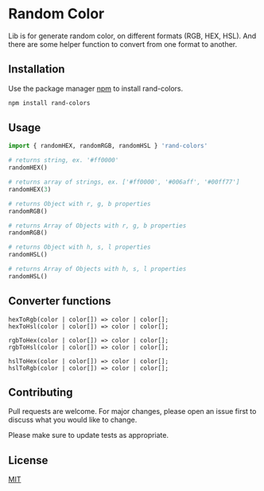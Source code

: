 # Random Color

Lib is for generate random color, on different formats (RGB, HEX, HSL).
And there are some helper function to convert from one format to another.

## Installation

Use the package manager [npm](https://www.npmjs.com/package/rand-colors) to install rand-colors.

```bash
npm install rand-colors
```

## Usage

```python
import { randomHEX, randomRGB, randomHSL } 'rand-colors'

# returns string, ex. '#ff0000'
randomHEX()

# returns array of strings, ex. ['#ff0000', '#006aff', '#00ff77']
randomHEX(3)

# returns Object with r, g, b properties
randomRGB()

# returns Array of Objects with r, g, b properties
randomRGB()

# returns Object with h, s, l properties
randomHSL()

# returns Array of Objects with h, s, l properties
randomHSL()
```

## Converter functions

```
hexToRgb(color | color[]) => color | color[];
hexToHsl(color | color[]) => color | color[];

rgbToHex(color | color[]) => color | color[];
rgbToHsl(color | color[]) => color | color[];

hslToHex(color | color[]) => color | color[];
hslToRgb(color | color[]) => color | color[];
```

## Contributing
Pull requests are welcome. For major changes, please open an issue first to discuss what you would like to change.

Please make sure to update tests as appropriate.

## License
[MIT](https://choosealicense.com/licenses/mit/)
